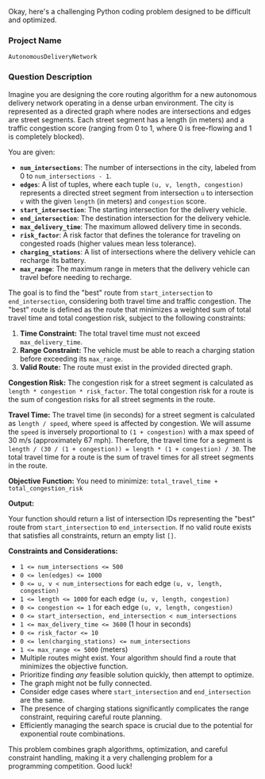 Okay, here's a challenging Python coding problem designed to be difficult and optimized.

### Project Name

```
AutonomousDeliveryNetwork
```

### Question Description

Imagine you are designing the core routing algorithm for a new autonomous delivery network operating in a dense urban environment. The city is represented as a directed graph where nodes are intersections and edges are street segments. Each street segment has a length (in meters) and a traffic congestion score (ranging from 0 to 1, where 0 is free-flowing and 1 is completely blocked).

You are given:

*   **`num_intersections`**: The number of intersections in the city, labeled from 0 to `num_intersections - 1`.
*   **`edges`**: A list of tuples, where each tuple `(u, v, length, congestion)` represents a directed street segment from intersection `u` to intersection `v` with the given `length` (in meters) and `congestion` score.
*   **`start_intersection`**: The starting intersection for the delivery vehicle.
*   **`end_intersection`**: The destination intersection for the delivery vehicle.
*   **`max_delivery_time`**: The maximum allowed delivery time in seconds.
*   **`risk_factor`**: A risk factor that defines the tolerance for traveling on congested roads (higher values mean less tolerance).
*   **`charging_stations`**: A list of intersections where the delivery vehicle can recharge its battery.
*   **`max_range`**: The maximum range in meters that the delivery vehicle can travel before needing to recharge.

The goal is to find the "best" route from `start_intersection` to `end_intersection`, considering both travel time and traffic congestion. The "best" route is defined as the route that minimizes a weighted sum of total travel time and total congestion risk, subject to the following constraints:

1.  **Time Constraint:** The total travel time must not exceed `max_delivery_time`.
2.  **Range Constraint:** The vehicle must be able to reach a charging station before exceeding its `max_range`.
3.  **Valid Route:** The route must exist in the provided directed graph.

**Congestion Risk:**  The congestion risk for a street segment is calculated as `length * congestion * risk_factor`. The total congestion risk for a route is the sum of congestion risks for all street segments in the route.

**Travel Time:** The travel time (in seconds) for a street segment is calculated as `length / speed`, where `speed` is affected by congestion. We will assume the `speed` is inversely proportional to `(1 + congestion)` with a max speed of 30 m/s (approximately 67 mph). Therefore, the travel time for a segment is `length / (30 / (1 + congestion)) = length * (1 + congestion) / 30`. The total travel time for a route is the sum of travel times for all street segments in the route.

**Objective Function:**  You need to minimize: `total_travel_time + total_congestion_risk`

**Output:**

Your function should return a list of intersection IDs representing the "best" route from `start_intersection` to `end_intersection`. If no valid route exists that satisfies all constraints, return an empty list `[]`.

**Constraints and Considerations:**

*   `1 <= num_intersections <= 500`
*   `0 <= len(edges) <= 1000`
*   `0 <= u, v < num_intersections` for each edge `(u, v, length, congestion)`
*   `1 <= length <= 1000` for each edge `(u, v, length, congestion)`
*   `0 <= congestion <= 1` for each edge `(u, v, length, congestion)`
*   `0 <= start_intersection, end_intersection < num_intersections`
*   `1 <= max_delivery_time <= 3600` (1 hour in seconds)
*   `0 <= risk_factor <= 10`
*   `0 <= len(charging_stations) <= num_intersections`
*   `1 <= max_range <= 5000` (meters)
*   Multiple routes might exist. Your algorithm should find a route that minimizes the objective function.
*   Prioritize finding *any* feasible solution quickly, then attempt to optimize.
*   The graph might not be fully connected.
*   Consider edge cases where `start_intersection` and `end_intersection` are the same.
*   The presence of charging stations significantly complicates the range constraint, requiring careful route planning.
*   Efficiently managing the search space is crucial due to the potential for exponential route combinations.

This problem combines graph algorithms, optimization, and careful constraint handling, making it a very challenging problem for a programming competition. Good luck!
